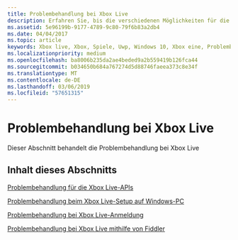 ```yaml
---
title: Problembehandlung bei Xbox Live
description: Erfahren Sie, bis die verschiedenen Möglichkeiten für die Problembehandlung von Xbox Live-Entwicklung.
ms.assetid: 5e96199b-9177-4789-9c80-79f6b83a2db4
ms.date: 04/04/2017
ms.topic: article
keywords: Xbox live, Xbox, Spiele, Uwp, Windows 10, Xbox eine, Problembehandlung
ms.localizationpriority: medium
ms.openlocfilehash: ba8006b235da2ae4beded9a2b559419b126fca44
ms.sourcegitcommit: b034650b684a767274d5d88746faeea373c8e34f
ms.translationtype: MT
ms.contentlocale: de-DE
ms.lasthandoff: 03/06/2019
ms.locfileid: "57651315"
---
```

# <a name="troubleshooting-xbox-live"></a>Problembehandlung bei Xbox Live

Dieser Abschnitt behandelt die Problembehandlung bei Xbox Live

## <a name="in-this-section"></a>Inhalt dieses Abschnitts

[Problembehandlung für die Xbox Live-APIs](troubleshooting-the-xbox-live-services-api.md)

[Problembehandlung beim Xbox Live-Setup auf Windows-PC](troubleshooting-pc-setup.md)

[Problembehandlung bei Xbox Live-Anmeldung](troubleshooting-sign-in.md)

[Problembehandlung bei Xbox Live mithilfe von Fiddler](how-to-set-up-fiddler-for-debugging.md)
